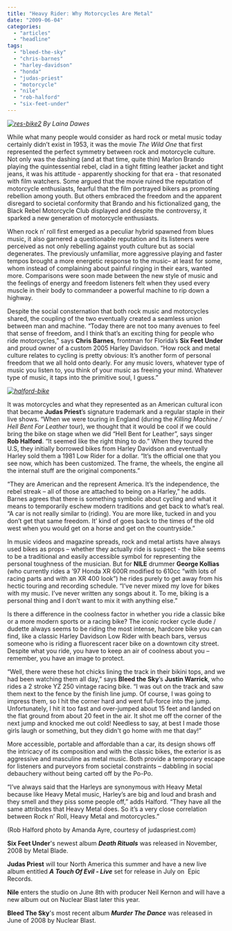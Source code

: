 ```yaml
---
title: "Heavy Rider: Why Motorcycles Are Metal"
date: "2009-06-04"
categories: 
  - "articles"
  - "headline"
tags: 
  - "bleed-the-sky"
  - "chris-barnes"
  - "harley-davidson"
  - "honda"
  - "judas-priest"
  - "motorcycle"
  - "nile"
  - "rob-halford"
  - "six-feet-under"
---
```


 _[![res-bike2](http://www.hellbound.ca/wp-content/uploads/2009/06/res-bike2-300x297.jpg "res-bike2")](http://www.hellbound.ca/wp-content/uploads/2009/06/res-bike2.jpg) By Laina Dawes_

While what many people would consider as hard rock or metal music today certainly didn’t exist in 1953, it was the movie _The Wild One_ that first represented the perfect symmetry between rock and motorcycle culture. Not only was the dashing (and at that time, quite thin) Marlon Brando playing the quintessential rebel, clad in a tight fitting leather jacket and tight jeans, it was his attitude - apparently shocking for that era - that resonated with film watchers. Some argued that the movie ruined the reputation of motorcycle enthusiasts, fearful that the film portrayed bikers as promoting rebellion among youth. But others embraced the freedom and the apparent disregard to societal conformity that Brando and his fictionalized gang, the Black Rebel Motorcycle Club displayed and despite the controversy, it sparked a new generation of motorcycle enthusiasts.

When rock n’ roll first emerged as a peculiar hybrid spawned from blues music, it also garnered a questionable reputation and its listeners were perceived as not only rebelling against youth culture but as social degenerates. The previously unfamiliar, more aggressive playing and faster tempos brought a more energetic response to the music– at least for some, whom instead of complaining about painful ringing in their ears, wanted more. Comparisons were soon made between the new style of music and the feelings of energy and freedom listeners felt when they used every muscle in their body to commandeer a powerful machine to rip down a highway.

Despite the social consternation that both rock music and motorcycles shared, the coupling of the two eventually created a seamless union between man and machine. “Today there are not too many avenues to feel that sense of freedom, and I think that’s an exciting thing for people who ride motorcycles,” says **Chris Barnes**, frontman for Florida’s **Six Feet Under** and proud owner of a custom 2005 Harley Davidson. “How rock and metal culture relates to cycling is pretty obvious: It’s another form of personal freedom that we all hold onto dearly. For any music lovers, whatever type of music you listen to, you think of your music as freeing your mind. Whatever type of music, it taps into the primitive soul, I guess.”

_[![halford-bike](http://www.hellbound.ca/wp-content/uploads/2009/06/halford-bike-300x199.jpg "halford-bike")](http://www.hellbound.ca/wp-content/uploads/2009/06/halford-bike.jpg)_

It was motorcycles and what they represented as an American cultural icon that became **Judas Priest**’s signature trademark and a regular staple in their live shows. “When we were touring in England (during the _Killing Machine / Hell Bent For Leather_ tour), we thought that it would be cool if we could bring the bike on stage when we did “Hell Bent for Leather”, says singer **Rob Halford**. “It seemed like the right thing to do.” When they toured the U.S, they initially borrowed bikes from Harley Davidson and eventually Harley sold them a 1981 Low Rider for a dollar. “It’s the official one that you see now, which has been customized. The frame, the wheels, the engine all the internal stuff are the original components.”

“They are American and the represent America. It’s the independence, the rebel streak – all of those are attached to being on a Harley,” he adds. Barnes agrees that there is something symbolic about cycling and what it means to temporarily eschew modern traditions and get back to what’s real. “A car is not really similar to (riding). You are more like, tucked in and you don’t get that same freedom. It’ kind of goes back to the times of the old west when you would get on a horse and get on the countryside.”

In music videos and magazine spreads, rock and metal artists have always used bikes as props – whether they actually ride is suspect - the bike seems to be a traditional and easily accessible symbol for representing the personal toughness of the musician. But for **NILE** drummer **George Kollias** (who currently rides a ’97 Honda XR 600R modified to 610cc “with lots of racing parts and with an XR 400 look”) he rides purely to get away from his hectic touring and recording schedule. “I’ve never mixed my love for bikes with my music. I’ve never written any songs about it. To me, biking is a personal thing and I don’t want to mix it with anything else.”

Is there a difference in the coolness factor in whether you ride a classic bike or a more modern sports or a racing bike? The iconic rocker cycle dude / dudette always seems to be riding the most intense, hardcore bike you can find, like a classic Harley Davidson Low Rider with beach bars, versus someone who is riding a fluorescent racer bike on a downtown city street. Despite what you ride, you have to keep an air of coolness about you – remember, you have an image to protect.

“Well, there were these hot chicks lining the track in their bikini tops, and we had been watching them all day,” says **Bleed the Sky**’s **Justin Warrick**, who rides a 2 stroke YZ 250 vintage racing bike. “I was out on the track and saw them next to the fence by the finish line jump. Of course, I was going to impress them, so I hit the corner hard and went full-force into the jump. Unfortunately, I hit it too fast and over-jumped about 15 feet and landed on the flat ground from about 20 feet in the air. It shot me off the corner of the next jump and knocked me out cold! Needless to say, at best I made those girls laugh or something, but they didn't go home with me that day!”

More accessible, portable and affordable than a car, its design shows off the intricacy of its composition and with the classic bikes, the exterior is as aggressive and masculine as metal music. Both provide a temporary escape for listeners and purveyors from societal constraints – dabbling in social debauchery without being carted off by the Po-Po.

“I’ve always said that the Harleys are synonymous with Heavy Metal because like Heavy Metal music, Harley’s are big and loud and brash and they smell and they piss some people off,” adds Halford. “They have all the same attributes that Heavy Metal does. So it’s a very close correlation between Rock n’ Roll, Heavy Metal and motorcycles.”

(Rob Halford photo by Amanda Ayre, courtesy of judaspriest.com)

**Six Feet Under**'s newest album **_Death Rituals_** was released in November, 2008 by Metal Blade.

**Judas Priest** will tour North America this summer and have a new live album entitled **_A Touch Of Evil - Live_** set for release in July on  Epic Records.

**Nile** enters the studio on June 8th with producer Neil Kernon and will have a new album out on Nuclear Blast later this year.

**Bleed The Sky**'s most recent album _**Murder The Dance**_ was released in June of 2008 by Nuclear Blast.
